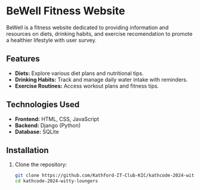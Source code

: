 # BeWell Fitness Website

BeWell is a fitness website dedicated to providing information and resources on diets, drinking habits, and exercise recomendation to promote a healthier lifestyle with user survey.

## Features

- **Diets:** Explore various diet plans and nutritional tips.
- **Drinking Habits:** Track and manage daily water intake with reminders.
- **Exercise Routines:** Access workout plans and fitness tips.

## Technologies Used

- **Frontend:** HTML, CSS, JavaScript
- **Backend:** Django (Python)
- **Database:** SQLite

## Installation

1. Clone the repository:
   ```bash
   git clone https://github.com/Kathford-IT-Club-KIC/kathcode-2024-witty-loungers.git
   cd kathcode-2024-witty-loungers
